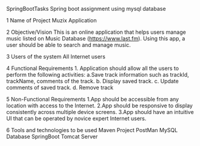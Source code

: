 SpringBootTasks
Spring boot assignment using mysql database

1 Name of Project Muzix Application

2 Objective/Vision This is an online application that helps users manage music
  listed on Music Database (https://www.last.fm). Using this app, a user should be able to search and manage music.
  
3 Users of the   system All Internet users
  
4 Functional Requirements 1. Application should allow all the users to perform the
  following activities:
  a.Save track information such as trackId, trackName, comments of the track. b. Display saved track. c. Update comments of saved       track. d. Remove track

5 Non-Functional Requirements
  1.App should be accessible from any location with access to the Internet.
  2.App should be responsive to display consistently across multiple device screens.
  3.App should have an intuitive UI that can be operated by novice expert Internet users.
  
6 Tools and technologies to be used
  Maven Project PostMan MySQL Database SpringBoot Tomcat Server
